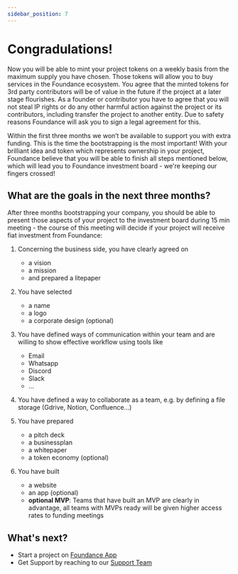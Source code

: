 ```yaml
---
sidebar_position: 7
---
```


# Congradulations!

Now you will be able to mint your project tokens on a weekly basis from the maximum supply you have chosen. Those tokens will allow you to buy services in the Foundance ecosystem. You agree that the minted tokens for 3rd party contributors will be of value in the future if the project at a later stage flourishes. As a founder or contributor you have to agree that you will not steal IP rights or do any other harmful action against the project or its contributors, including transfer the project to another entity. Due to safety reasons Foundance will ask you to sign a legal agreement for this.

Within the first three months we won’t be available to support you with extra funding. This is the time the bootstrapping is the most important! With your brilliant idea and token which represents ownership in your project, Foundance believe that you will be able to finish all steps mentioned below, which will lead you to Foundance investment board - we're keeping our fingers crossed!

## What are the goals in the next three months?
After three months bootstrapping your company, you should be able to present those aspects of your project to the investment board during 15 min meeting - the course of this meeting will decide if your project will receive fiat investment from Foundance:

1. Concerning the business side, you have clearly agreed on
    - a vision
    - a mission
    - and prepared a litepaper
2. You have selected
    - a name
    - a logo
    - a corporate design (optional)
3. You have defined ways of communication within your team and are willing to show effective workflow using tools like 
    - Email
    - Whatsapp
    - Discord
    - Slack
    - ...
4. You have defined a way to collaborate as a team, e.g. by defining a file storage (Gdrive, Notion, Confluence…)
5. You have prepared
    - a pitch deck
    - a businessplan
    - a whitepaper
    - a token economy (optional)

6. You have built
    - a website
    - an app (optional)
    - **optional MVP**: Teams that have built an MVP are clearly in advantage, all teams with MVPs ready will be given higher access rates to funding meetings


## What's next?
- Start a project on [Foundance App](https://app.foundance.org/)
- Get Support by reaching to our [Support Team](mailto:support@foundance.org)

